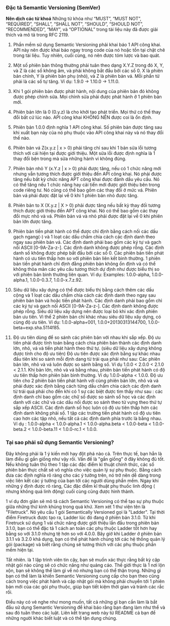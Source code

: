### Đặc tả Semantic Versioning (SemVer)
**Nên dịch các từ khoá**
Những từ khóa như “MUST”, “MUST NOT”, “REQUIRED”, “SHALL”, “SHALL NOT”, “SHOULD”, “SHOULD NOT”, “RECOMMENDED”, “MAY”, và “OPTIONAL” trong tài liệu này đã được giải thích và mô tả trong RFC 2119.

1. Phần mềm sử dụng Semantic Versioning phải khai báo 1 API công khai. API này nên được khai báo ngay trong code của nó hoặc tồn tại chặt chẽ trong tài liệu. Tuy nhiên, cuối cùng, nó nên được tóm lược và bao quát.

2. Một số phiên bản thông thường phải tuân theo dạng X.Y.Z trong đó X, Y, và Z là các số không âm, và phải không bắt đầu bởi các số 0. X là phiên bản chính, Y là phiên bản phụ (nhỏ), và Z là phiên bản vá. Mỗi phẩn tử phải là các số tự tăng. Ví dụ: 1.9.0 -> 1.10.0 -> 1.11.0.

3. Khi 1 gói phiên bản được phát hành, nội dung của phiên bản đó không được phép chỉnh sửa. Mọi chỉnh sửa phải được phát hành ở 1 phiên bản mới.

4. Phiên bản lớn là 0 (0.y.z) là cho khởi tạo phát triển. Mọi thứ có thể thay đổi bất cứ lúc nào. API công khai KHÔNG NÊN được coi là ổn định. 

5. Phiên bản 1.0.0 định nghĩa 1 API công khai. Số phiên bản được tăng sau khi xuất bạn này của nó phụ thuộc vào API công khai này và nó thay đổi thế nào.

6. Phiên bản vá Z(x.y.z | x > 0) phải tăng chỉ sau khi 1 bản sửa lỗi tương thích với cái hiện tại được giới thiệu. Một sửa lỗi được định nghĩa là 1 thay đổi bện trong mà sửa những hành vi không đúng.

7. Phiên bản nhỏ Y (x.Y.z | x > 0) phải được tăng, nếu có 1 chức năng mới nhưng vẫn tương thích được giới thiệu đến API công khai. Nó phải được tăng nếu bất kỳ chức năng APT công khai được đánh dấu yêu cầu. Nó có thể tăng nếu 1 chức năng hay cải tiển mới được giới thiệu bên trong code riêng tư. Nó cũng có thể bao gồm các thay đổi ở mức vá. Phiên bản vá phải được đặt lại về 0 khi 1 phiên bản nhỏ được tăng.

8. Phiên bản to X (X.y.z | X > 0) phải được tăng nếu bất kỳ thay đối tương thích được giới thiệu đến APT công khai. Nó có thể bao gồm các thay đổi mực nhỏ và vá. Phiên bản vá và nhỏ phải được đặt lại về 0 khi phiên bản lớn được tăng.

9. Phiên bản tiền phát hành có thể được chỉ định bằng cách nối các dấu gạch ngang(-) và 1 loạt các dấu chấm chia cách các định danh theo ngay sau phiên bản vá. Các định danh phải bao gồm các ký tự và gạch nối ASCII [0-9A-Za-z-]. Các định danh không được phép rỗng. Các định danh số không được phép bắt đầu bởi các số 0. Các phiên bản tiền phát hành có  ưu tiên thấp hơn so với phiên bản liên kết bình thường. 1 phiên bản tiền phát hành chỉ định đằng phiên bản không ổn định và có thể không thỏa mãn các yêu cầu tương thích dự định như được biểu thị so với phiên bản bình thường liên quan. Ví dụ: Examples: 1.0.0-alpha, 1.0.0-alpha.1, 1.0.0-0.3.7, 1.0.0-x.7.z.92.

10. Siêu dữ liệu xây dựng có thể được biểu thị bằng cách thêm các dấu cộng và 1 loạt các dấu chấm chia cách các định danh theo ngay sau phiên bản bản vá hoặc tiền phát hành. Các định danh phải bao gồm chỉ các ký tự và gạch nối ASCII [0-9A-Za-z-]. Các định danh không được phép rỗng. Siêu dữ liệu xây dựng nên được loại bỏ khi xác định phiên bản ưu tiên. Vì thế 2 phiên bản
chỉ khác nhau siêu dữ liệu xây dựng, có cùng độ ưu tiên. Ví dụ: 1.0.0-alpha+001, 1.0.0+20130313144700, 1.0.0-beta+exp.sha.5114f85.

11. Độ ưu tiên dùng để so sánh các phiên bản với nhau khi sắp xếp. Độ ưu tiên phải được tính toán bằng cách chia phiên bản thành các định danh lớn, nhỏ, vá và tiền phát hành theo thứ tự. (siêu dữ liệu xây dựng không được tính cho độ ưu tiên)
Độ ưu tiên được xác định bằng sự khác nhau đầu tiên khi so sánh mỗi định dang từ trái qua phải như sau: Các phiên bản lớn, nhỏ và vá luôn được so sánh bằng số. Ví dụ  1.0.0 < 2.0.0 < 2.1.0 < 2.1.1. Khi bản lớn, nhỏ và vá bằng nhau, phiên bản tiền phát hành có độ ưu tiên thấp hơn phiên bản bình thường. Ví dụ 1.0.0-alpha < 1.0.0. Độ ưu tiên cho 2 phiên bản tiền phát hành với cùng phiên bản lớn, nhỏ và vá phải được xác định bằng cách từng dấu chấm chia cách các định danh từ trái quá phải cho đến khi có 1 sự các biệt được tìm thấy như sau : các định danh chỉ bao gồm các chữ số được so sánh số học và các định danh với các chữ và các dấu nối được so sánh theo từ vựng theo thứ tự sắp xếp ASCII. Các định danh số học luôn có độ ưu tiên thấp hơn các định danh không phải số. 1 tập các trường tiền phát hành có độ ưu tiên cao hơn các tập nhỏ, nếu tất cả các định danh phía trước là bằng nhau. Ví dụ : 1.0.0-alpha < 1.0.0-alpha.1 < 1.0.0-alpha.beta < 1.0.0-beta < 1.0.0-beta.2 < 1.0.0-beta.11 < 1.0.0-rc.1 < 1.0.0.

### Tại sao phải sử dụng Semantic Versioning?
Đây không phải là 1 ý kiến mới hay đột phá nào cả. Trên thực tế, bạn hẳn là làm điều gì gần giống như vậy rồi. Vấn đề là "gần giống" ở đây không đủ tốt. Nếu không tuân thủ theo 1 tập các đặc điểm kỉ thuật chính thức, các số phiên bản thực chất sẽ vô nghĩa cho việc quản lý sự phụ thuộc. Bằng cách đưa các định nghĩa rõ ràng cho các ý tưởng trên, nó trở nên dễ dàng trong việc liên kết các ý tưởng của bạn tới các người dùng phần mềm. Ngay khi những ý định được rõ ràng, Các đặc điểm kĩ thuật phụ thuốc linh động ( nhưng không quá linh động)  cuối cùng cũng được hình thành.

1 ví dụ đơn giản sẽ mô tả cách Semantic Versioning có thể tạo sự phụ thuộc giữa những thứ kinh khủng trong quá khứ. Xem xét 1 thư viện tên là "Filetruck". Nó yêu cầu 1 gói Semantically Versioned gọi là "Ladder". Tại thời điểm Firetruck được tạo ra, Ladder lúc đó đang ở phiên bản 3.1.0. Từ khi Firetruck sử dụng 1 vài chức năng được giới thiệu lần đầu trong phiên bản 3.1.0, bạn có thể đặc tả 1 cách an toàn các phụ thuộc Ladder tốt hơn hay bằng so với 3.1.0 nhưng tệ hơn so với 4.0.0. Bây giờ khi Ladder ở phiên bản 3.1.1 và 3.2.0 khả dụng, bạn có thể phát hành chúng tới các hệ thống quản lý gói (package) và biết rằng chúng sẽ tương thích với các phụ thuộc phần mềm hiện tại.

Tất nhiên. là 1 lập trình viên tin cậy, bạn sẽ muốn xác thực rằng bất kỳ cập nhật gói nào cũng sẽ có chức năng như quảng cáo. Thế giới thực là 1 nơi lộn xộn, bạn sẽ không thể làm gì về nó nhưng bạn có thể thận trọng. Những gì bạn có thể làm là khiến Semantic Versioning cung cấp cho bạn theo cũng cách trong việc phát hành và cập nhật gói mà không phải chuyển tới 1 phiên bản mới của các gói phụ thuộc, giúp bạn tiết kiệm thời gian và tránh các rắc rối.

Điều này có vẻ nghe như mong muốn, tất cả những gì bạn cần làm là bắt đầu sử dụng Semantic Versioning để khai báo rằng bạn đang làm như thể và sau đó tuân theo các luật. Liên kết trang web này từ README cả bạn để những người khác biết luật và có thể tận dụng chúng.


